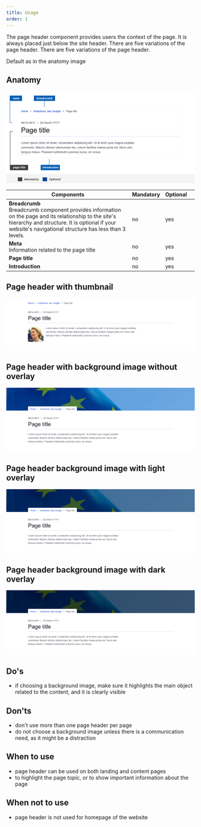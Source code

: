 ```yaml
---
title: Usage
order: 1
---
```

The page header component provides users the context of the page. It is always placed just below the site header. There are five variations of the page header. There are five variations of the page header.

Default as in the anatomy image

## Anatomy

![](/cms-images/eu_core_page_header.png)

| Components                                                                                                                                                                                                            | Mandatory | Optional |     |
| --------------------------------------------------------------------------------------------------------------------------------------------------------------------------------------------------------------------- | --------- | -------- | --- |
| **Breadcrumb**<br />Breadcrumb component provides information on the page and its relationship to the site's hierarchy and structure. It is optional if your website's navigational structure has less than 3 levels. | no        | yes      |     |
| **Meta**<br />Information related to the page title                                                                                                                                                                   | no        | yes      |     |
| **Page title**                                                                                                                                                                                                        | no        | yes      |     |
| **Introduction**                                                                                                                                                                                                      | no        | yes      |     |

## Page header with thumbnail

![](/cms-images/eu_ph_c_thumb_l_734px.png)

## Page header with background image without overlay

![](/cms-images/eu_ph_c_image_l_734px.png)

## Page header background image with light overlay

![](/cms-images/eu_ph_c_light_l_734px.png)

## Page header background image with dark overlay

![](/cms-images/eu_ph_c_dark_l_734px.png)

## Do's

- if choosing a background image, make sure it highlights the main object related to the content, and it is clearly visible

## Don'ts

- don't use more than one page header per page
- do not choose a background image unless there is a communication need, as it might be a distraction

## When to use

- page header can be used on both landing and content pages
- to highlight the page topic, or to show important information about the page

## When not to use

- page header is not used for homepage of the website
